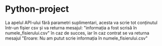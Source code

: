 # Python-project
La apelul API-ului fără parametri suplimentari, acesta va scrie tot conținutul într-un fișier csv și va returna mesajul: "informația a fost scrisă în numele_fisierului.csv" în caz de succes, iar în caz contrat se va returna mesajul "Eroare: Nu am putut scrie informația în numele_fisierului.csv" 
